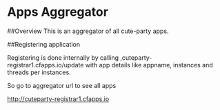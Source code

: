 # Apps Aggregator
##Overview
This is an aggregator of all cute-party apps. 


##Registering application

Registering is done internally by calling ,cuteparty-registrar1.cfapps.io/update with app details like appname, instances and threads per instances.

So go to aggregator url to see all apps 

http://cuteparty-registrar1.cfapps.io

